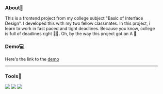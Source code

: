 ### About📝
This is a frontend project from my college subject "Basic of Interface Design". I developed this with my two fellow classmates. In this project, i learn to work in fast paced and tight deadlines. Because you know, college is full of deadlines right 🧑‍🏫. Oh, by the way this project got an A 💯

### Demo💻
Here's the link to the [demo][1]

[1]: https://aliefdany.github.io/microsoft-landingpage-redesign

<hr/>

### Tools🔨
[![](https://img.shields.io/badge/Code-Javascript-blue?logo=javascript)](https://www.javascript.com/)
[![](https://img.shields.io/badge/Code-CSS-blue?logo=css3)](https://developer.mozilla.org/en-US/docs/Web/CSS)
[![](https://img.shields.io/badge/Code-HTML-blue?logo=html5)](https://developer.mozilla.org/en-US/docs/Web/HTML)
